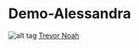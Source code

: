 # Demo-Alessandra
![alt tag](http://www.github.com/aleschnider/Demo-Alessandra/Mawana.jpg)
[Trevor Noah](https://www.youtube.com/watch?v=4DMEekDsN2M)
